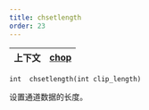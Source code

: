 ```yaml
---
title: chsetlength
order: 23
---
```

| 上下文 | [chop](../contexts/chop.html) |
| --- | --- |

`int  chsetlength(int clip_length)`

设置通道数据的长度。